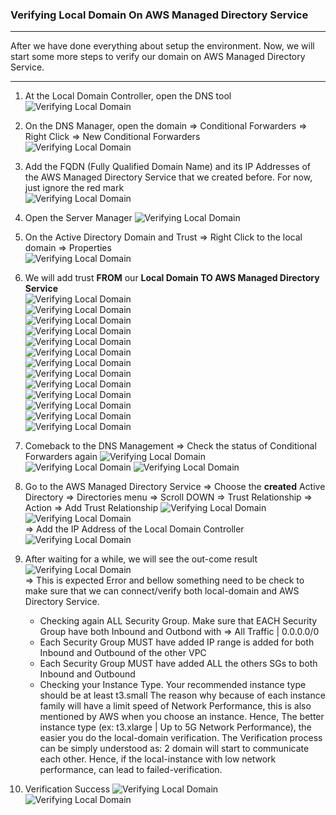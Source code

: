 ### Verifying Local Domain On AWS Managed Directory Service
---

After we have done everything about setup the environment. Now, we will start some more steps to verify our domain on AWS Managed Directory Service.

---
1. At the Local Domain Controller, open the DNS tool
![Verifying Local Domain](../../images/verifying-local-domain-1.jpg)  

2. On the DNS Manager, open the domain => Conditional Forwarders => Right Click => New Conditional Forwarders  
![Verifying Local Domain](../../images/verifying-local-domain-2.jpg)   

3. Add the FQDN (Fully Qualified Domain Name) and its IP Addresses of the AWS Managed Directory Service that we created before. For now, just ignore the red mark    
![Verifying Local Domain](../../images/verifying-local-domain-3.jpg)  

4. Open the Server Manager
![Verifying Local Domain](../../images/verifying-local-domain-4.jpg)  

5. On the Active Directory Domain and Trust => Right Click to the local domain => Properties  
![Verifying Local Domain](../../images/verifying-local-domain-5.jpg)  

6. We will add trust **FROM** our **Local Domain TO AWS Managed Directory Service**  
![Verifying Local Domain](../../images/verifying-local-domain-6.jpg)  
![Verifying Local Domain](../../images/verifying-local-domain-7.jpg)  
![Verifying Local Domain](../../images/verifying-local-domain-8.jpg)  
![Verifying Local Domain](../../images/verifying-local-domain-9.jpg)  
![Verifying Local Domain](../../images/verifying-local-domain-10.jpg)  
![Verifying Local Domain](../../images/verifying-local-domain-11.jpg)  
![Verifying Local Domain](../../images/verifying-local-domain-12.jpg)  
![Verifying Local Domain](../../images/verifying-local-domain-13.jpg)  
![Verifying Local Domain](../../images/verifying-local-domain-14.jpg)  
![Verifying Local Domain](../../images/verifying-local-domain-15.jpg)  
![Verifying Local Domain](../../images/verifying-local-domain-16.jpg)  
![Verifying Local Domain](../../images/verifying-local-domain-17.jpg)  
![Verifying Local Domain](../../images/verifying-local-domain-18.jpg)  

7. Comeback to the DNS Management => Check the status of Conditional Forwarders again
![Verifying Local Domain](../../images/verifying-local-domain-19.jpg)  
![Verifying Local Domain](../../images/verifying-local-domain-20.jpg) 
![Verifying Local Domain](../../images/verifying-local-domain-21.jpg)  

8. Go to the AWS Managed Directory Service => Choose the **created** Active Directory => Directories menu => Scroll DOWN => Trust Relationship => Action => Add Trust Relationship
![Verifying Local Domain](../../images/verifying-local-domain-22.jpg)  
![Verifying Local Domain](../../images/verifying-local-domain-23.jpg)  
=> Add the IP Address of the Local Domain Controller
![Verifying Local Domain](../../images/verifying-local-domain-24.jpg)  

9. After waiting for a while, we will see the out-come result
![Verifying Local Domain](../../images/verifying-local-domain-25.jpg)  
=> This is expected Error and bellow something need to be check to make sure that we can connect/verify both local-domain and AWS Directory Service. 
   - Checking again ALL Security Group. Make sure that EACH Security Group have both Inbound and Outbond with => All Traffic | 0.0.0.0/0
   - Each Security Group MUST have added IP range is added for both Inbound and Outbound of the other VPC
   - Each Security Group MUST have added ALL the others SGs to both Inbound and Outbound
   - Checking your Instance Type. Your recommended instance type should be at least t3.small The reason why because of each instance family will have a limit speed of Network Performance, this is also mentioned by AWS when you choose an instance. Hence, The better instance type (ex: t3.xlarge | Up to 5G Network Performance), the easier you do the local-domain verification. The Verification process can be simply understood as: 2 domain will start to communicate each other. Hence, if the local-instance with low network performance, can lead to failed-verification.  

10. Verification Success
![Verifying Local Domain](../../images/verifying-local-domain-26.jpg)  
![Verifying Local Domain](../../images/verifying-local-domain-27.jpg)


